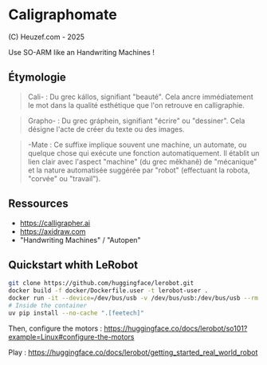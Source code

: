 # Caligraphomate
(C) Heuzef.com - 2025

Use SO-ARM like an Handwriting Machines !

## Étymologie

> Cali- : Du grec kállos, signifiant "beauté". Cela ancre immédiatement le mot dans la qualité esthétique que l'on retrouve en calligraphie.

> Grapho- : Du grec gráphein, signifiant "écrire" ou "dessiner". Cela désigne l'acte de créer du texte ou des images.

> -Mate : Ce suffixe implique souvent une machine, un automate, ou quelque chose qui exécute une fonction automatiquement. Il établit un lien clair avec l'aspect "machine" (du grec mêkhanê) de "mécanique" et la nature automatisée suggérée par "robot" (effectuant la robota, "corvée" ou "travail").

## Ressources
* https://calligrapher.ai
* https://axidraw.com
* "Handwriting Machines" / "Autopen"

## Quickstart whith LeRobot

```bash
git clone https://github.com/huggingface/lerobot.git
docker build -f docker/Dockerfile.user -t lerobot-user .
docker run -it --device=/dev/bus/usb -v /dev/bus/usb:/dev/bus/usb --rm lerobot-user
# Inside the container
uv pip install --no-cache ".[feetech]"
```

Then, configure the motors : https://huggingface.co/docs/lerobot/so101?example=Linux#configure-the-motors

Play : https://huggingface.co/docs/lerobot/getting_started_real_world_robot